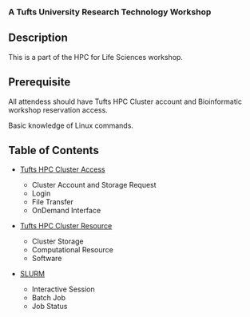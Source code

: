 ### A Tufts University Research Technology Workshop

## Description

This is a part of the HPC for Life Sciences workshop.

## Prerequisite

All attendess should have Tufts HPC Cluster account and Bioinformatic workshop reservation access.

Basic knowledge of Linux commands.

## Table of Contents

- [Tufts HPC Cluster Access](slides/Tufts_HPC_Cluster_Access.md)
  - Cluster Account and Storage Request
  - Login
  - File Transfer
  - OnDemand Interface
  
- [Tufts HPC Cluster Resource](slides/Tufts_HPC_Cluster_Resource.md)
  - Cluster Storage
  - Computational Resource 
  - Software
  
- [SLURM](slides/SLURM.md)
  - Interactive Session
  - Batch Job
  - Job Status
  
